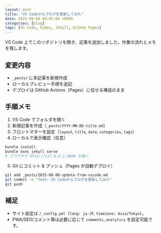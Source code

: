 ```yaml
---
layout: post
title: "VS Codeからブログを更新してみた"
date: 2025-09-08 00:01:00 +0900
categories: [blog]
tags: [VS Code, Codex, Jekyll, GitHub Pages]
---
```


VS Code 上でこのリポジトリを開き、記事を追加しました。作業の流れとメモを残します。

## 変更内容

- `_posts/` に本記事を新規作成
- ローカルプレビュー手順を追記
- デプロイは GitHub Actions（Pages）に任せる構成のまま

## 手順メモ

1. VS Code でフォルダを開く
2. 新規記事を作成（`_posts/YYYY-MM-DD-title.md`）
3. フロントマターを設定（`layout`, `title`, `date`, `categories`, `tags`）
4. ローカルで表示確認（任意）

```bash
bundle install
bundle exec jekyll serve
# ブラウザで http://127.0.0.1:4000 を開く
```

5. Git にコミット & プッシュ（Pages が自動デプロイ）

```bash
git add _posts/2025-09-08-update-from-vscode.md
git commit -m "feat: VS Codeからブログを更新してみた"
git push
```

## 補足

- サイト設定は `/_config.yml`（`lang: ja-JP`, `timezone: Asia/Tokyo`）。
- PWA/SEO/コメント等は必要に応じて `comments`, `analytics` を設定可能です。

